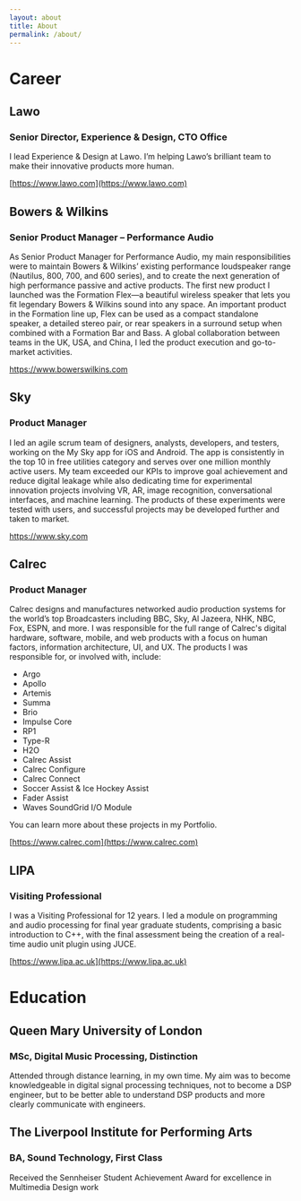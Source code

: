 ```yaml
---
layout: about
title: About
permalink: /about/
---
```


# Career

## Lawo
### Senior Director, Experience & Design, CTO Office

I lead Experience & Design at Lawo. I’m helping Lawo’s brilliant team to make their innovative products more human.

[https://www.lawo.com](https://www.lawo.com)

## Bowers & Wilkins
### Senior Product Manager – Performance Audio

As Senior Product Manager for Performance Audio, my main responsibilities were to maintain Bowers & Wilkins’ existing performance loudspeaker range (Nautilus, 800, 700, and 600 series), and to create the next generation of high performance passive and active products. The first new product I launched was the Formation Flex—a beautiful wireless speaker that lets you fit legendary Bowers & Wilkins sound into any space. An important product in the Formation line up, Flex can be used as a compact standalone speaker, a detailed stereo pair, or rear speakers in a surround setup when combined with a Formation Bar and Bass. A global collaboration between teams in the UK, USA, and China, I led the product execution and go-to-market activities.

[https://www.bowerswilkins.com ](https://www.bowerswilkins.com)

## Sky
### Product Manager

I led an agile scrum team of designers, analysts, developers, and testers, working on the My Sky app for iOS and Android. The app is consistently in the top 10 in free utilities category and serves over one million monthly active users. My team exceeded our KPIs to improve goal achievement and reduce digital leakage while also dedicating time for experimental innovation projects involving VR, AR, image recognition, conversational interfaces, and machine learning. The products of these experiments were tested with users, and successful projects may be developed further and taken to market.

[https://www.sky.com ](https://www.sky.com)

## Calrec
### Product Manager

Calrec designs and manufactures networked audio production systems for the world’s top Broadcasters including BBC, Sky, Al Jazeera, NHK, NBC, Fox, ESPN, and more. I was responsible for the full range of Calrec's digital hardware, software, mobile, and web products with a focus on human factors, information architecture, UI, and UX. The products I was responsible for, or involved with, include:

- Argo
- Apollo
- Artemis
- Summa
- Brio
- Impulse Core
- RP1
- Type-R
- H2O
- Calrec Assist
- Calrec Configure
- Calrec Connect
- Soccer Assist & Ice Hockey Assist
- Fader Assist
- Waves SoundGrid I/O Module

You can learn more about these projects in my Portfolio.

[https://www.calrec.com](https://www.calrec.com)

## LIPA
### Visiting Professional

I was a Visiting Professional for 12 years. I led a module on programming and audio processing for final year graduate students, comprising a basic introduction to C++, with the final assessment being the creation of a real-time audio unit plugin using JUCE. 

[https://www.lipa.ac.uk](https://www.lipa.ac.uk)

# Education

## Queen Mary University of London
### MSc, Digital Music Processing, Distinction

Attended through distance learning, in my own time. My aim was to become knowledgeable in digital signal processing techniques, not to become a DSP engineer, but to be better able to understand DSP products and more clearly communicate with engineers.

## The Liverpool Institute for Performing Arts
### BA, Sound Technology, First Class

Received the Sennheiser Student Achievement Award for excellence in Multimedia Design work
